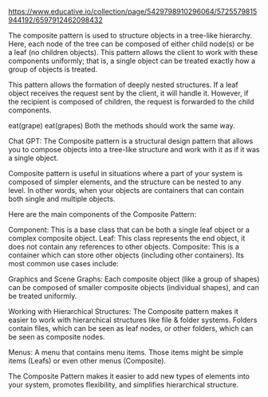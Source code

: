 https://www.educative.io/collection/page/5429798910296064/5725579815944192/6597912462098432

The composite pattern is used to structure objects in a tree-like hierarchy. Here, each node of the tree can be composed of either child node(s) or be a leaf (no children objects). This pattern allows the client to work with these components uniformly; that is, a single object can be treated exactly how a group of objects is treated.

This pattern allows the formation of deeply nested structures. If a leaf object receives the request sent by the client, it will handle it. However, if the recipient is composed of children, the request is forwarded to the child components.

eat(grape)
eat(grapes)
Both the methods should work the same way.


Chat GPT: 
The Composite pattern is a structural design pattern that allows you to compose objects into a tree-like structure and work with it as if it was a single object.

Composite pattern is useful in situations where a part of your system is composed of simpler elements, and the structure can be nested to any level. In other words, when your objects are containers that can contain both single and multiple objects.

Here are the main components of the Composite Pattern:

Component: This is a base class that can be both a single leaf object or a complex composite object.
Leaf: This class represents the end object, it does not contain any references to other objects.
Composite: This is a container which can store other objects (including other containers).
Its most common use cases include:

Graphics and Scene Graphs: Each composite object (like a group of shapes) can be composed of smaller composite objects (individual shapes), and can be treated uniformly.

Working with Hierarchical Structures: The Composite pattern makes it easier to work with hierarchical structures like file & folder systems. Folders contain files, which can be seen as leaf nodes, or other folders, which can be seen as composite nodes.

Menus: A menu that contains menu items. Those items might be simple items (Leafs) or even other menus (Composite).

The Composite Pattern makes it easier to add new types of elements into your system, promotes flexibility, and simplifies hierarchical structure.
